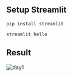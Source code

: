 ## Setup Streamlit

```pip install streamlit```

```streamlit hello```

## Result

![day1](/assets/images/day1.png)
